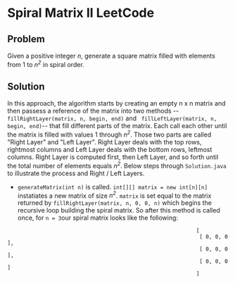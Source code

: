 # Spiral Matrix II LeetCode # 

## Problem ## 

Given a positive integer *n*, generate a square matrix filled with elements from 1 to *n<sup>2</sup>* in spiral order.

## Solution ## 

In this approach, the algorithm starts by creating an empty n x n matrix and then passess a reference of the matrix into two methods -- ``` fillRightLayer(matrix, n, begin, end)``` and ``` fillLeftLayer(matrix, n, begin, end)```-- that fill different parts of the matrix. Each call each other until the matrix is filled with values 1 through *n<sup>2</sup>*. Those two parts are called "Right Layer" and "Left Layer". Right Layer deals with the top rows, rightmost columns and Left Layer deals with the bottom rows, leftmost columns. Right Layer is computed first, then Left Layer, and so forth until the total number of elements equals *n<sup>2</sup>*. Below steps through ``` Solution.java ``` to illustrate the process and Right / Left Layers. 

 - ```generateMatrix(int n)``` is called. ```int[][] matrix = new int[n][n]``` instatiates a new matrix of size *n<sup>2</sup>*. ```matrix``` is set equal to the matrix returned by ```fillRightLayer(matrix, n, 0, 0, n)``` which begins the recursive loop building the spiral matrix. So after this method is called once,  for ```n = 3```our spiral matrix looks like the following:  
```
                                                            [
                                                             [ 0, 0, 0 ],
                                                             [ 0, 0, 0 ],
                                                             [ 0, 0, 0 ]
                                                            ]
```
